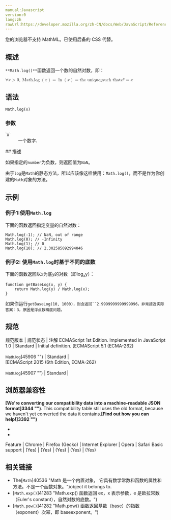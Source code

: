 ```yaml
---
manual:Javascript
version:0
lang:zh
rawUrl:https://developer.mozilla.org/zh-CN/docs/Web/JavaScript/Reference/Global_Objects/Math/log
---
```






您的浏览器不支持 MathML。已使用后备的 CSS 代替。



## 概述<a name="Summary"></a>


`**Math.log()**`函数返回一个数的自然对数，即：



<math><semantics><mrow><mo>∀</mo><mi>x</mi><mo>&gt;</mo><mn>0</mn><mo>,</mo><mstyle><mrow><mo>Math.log</mo><mo>(</mo><mi>x</mi><mo>)</mo></mrow></mstyle><mo>=</mo><mo>ln</mo><mo>(</mo><mi>x</mi><mo>)</mo><mo>=</mo><mtext>the unique</mtext><mspace></mspace><mi>y</mi><mspace></mspace><mtext>such that</mtext><mspace></mspace><msup><mi>e</mi><mi>y</mi></msup><mo>=</mo><mi>x</mi></mrow></semantics></math>


## 语法<a name="Syntax"></a>

```
Math.log(x)
```

### 参数<a name="Parameters"></a>
<dl><dt id=''>`x`</dt><dd>一个数字.</dd></dl>
## 描述<a name="Description"></a>


如果指定的`number`为负数，则返回值为`NaN`。



由于`log`是`Math`的静态方法，所以应该像这样使用：`Math.log()`，而不是作为你创建的`Math`对象的方法。


## 示例<a name="示例"></a>

### 例子1:使用`Math.log`<a name="Example:_Using_Math.log"></a>


下面的函数返回指定变量的自然对数：


```
Math.log(-1); // NaN, out of range
Math.log(0); // -Infinity
Math.log(1); // 0
Math.log(10); // 2.302585092994046
```

### 例子2: 使用`Math.log`时基于不同的底数<a name="例子2_使用Math.log时基于不同的底数"></a>


下面的函数返回以`x`为底`y`的对数（即log<sub>x</sub>y）：


```
function getBaseLog(x, y) {
    return Math.log(y) / Math.log(x);
}
```


如果你运行`getBaseLog(10, 1000)，则会返回``2.9999999999999996，非常接近实际答案：3，原因是浮点数精度问题。`


## 规范<a name="规范"></a>

规范版本 | 规范状态 | 注解 
ECMAScript 1st Edition. Implemented in JavaScript 1.0 | Standard | Initial definition. 
[ECMAScript 5.1 (ECMA-262)<br></br><small>Math.log</small>]45906 "") | Standard |  
[ECMAScript 2015 (6th Edition, ECMA-262)<br></br><small>Math.log</small>]45907 "") | Standard |  


## 浏览器兼容性<a name="浏览器兼容性"></a>


**[We&#39;re converting our compatibility data into a machine-readable JSON format]3344 "")**. This compatibility table still uses the old format, because we haven&#39;t yet converted the data it contains.**[Find out how you can help!]3392 "")**


* 
* 

Feature | Chrome | Firefox (Gecko) | Internet Explorer | Opera | Safari 
Basic support | (Yes) | (Yes) | (Yes) | (Yes) | (Yes) 




## 相关链接<a name="See_also"></a>

* The[`Math`]40536 "Math 是一个内置对象， 它具有数学常数和函数的属性和方法。不是一个函数对象。")object it belongs to.
* [`Math.exp()`]41283 "Math.exp() 函数返回 ex，x 表示参数，e 是欧拉常数（Euler's constant），自然对数的底数。")
* [`Math.pow()`]41282 "Math.pow() 函数返回基数（base）的指数（exponent）次幂，即 baseexponent。")



